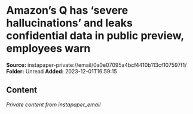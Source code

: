 # Amazon’s Q has ‘severe hallucinations’ and leaks confidential data in public preview, employees warn

**Source:** instapaper-private://email/0a0e07095a4bcf4410b113cf107597f1/
**Folder:** Unread
**Added:** 2023-12-01T16:59:15




## Content
*Private content from instapaper_email*

